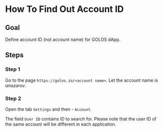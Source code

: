 # How To Find Out Account ID

## Goal
Define account ID (not account name) for GOLOS dApp.

## Steps

### Step 1
Go to the page `https://golos.io/<account name>`. Let the account name is *anazarov*.  

### Step 2
Open the tab `Settings` and then - `Account`.  
  
  
[](./images/user_id.png)
  
The field `User ID` contains ID to search for.
Please note that the user ID of the same account will be different in each application.



